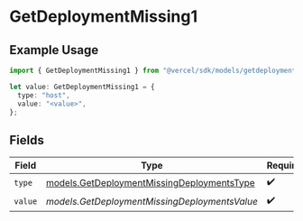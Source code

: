 # GetDeploymentMissing1

## Example Usage

```typescript
import { GetDeploymentMissing1 } from "@vercel/sdk/models/getdeploymentop.js";

let value: GetDeploymentMissing1 = {
  type: "host",
  value: "<value>",
};
```

## Fields

| Field                                                                                          | Type                                                                                           | Required                                                                                       | Description                                                                                    |
| ---------------------------------------------------------------------------------------------- | ---------------------------------------------------------------------------------------------- | ---------------------------------------------------------------------------------------------- | ---------------------------------------------------------------------------------------------- |
| `type`                                                                                         | [models.GetDeploymentMissingDeploymentsType](../models/getdeploymentmissingdeploymentstype.md) | :heavy_check_mark:                                                                             | N/A                                                                                            |
| `value`                                                                                        | *models.GetDeploymentMissingDeploymentsValue*                                                  | :heavy_check_mark:                                                                             | N/A                                                                                            |